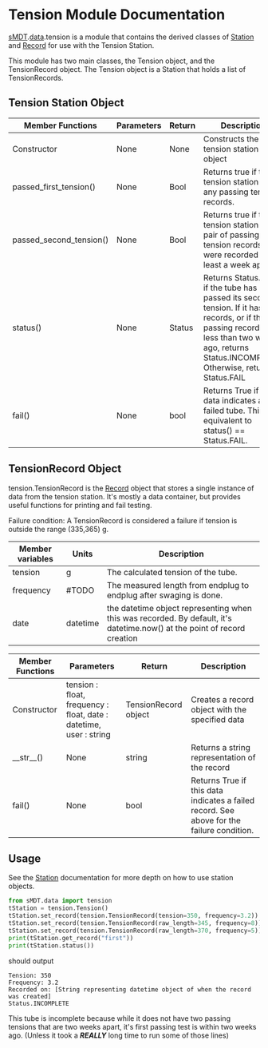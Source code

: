 Tension Module Documentation
==========================

[sMDT](sMDT.md).[data](data.md).tension is a module that contains the derived classes of [Station](station.md) and [Record](record.md) for use with the Tension Station. 

This module has two main classes, the Tension object, and the TensionRecord object. The Tension object is a Station that holds a list of TensionRecords.

Tension Station Object
--------------------

Member Functions|Parameters|Return|Description
---|---|---|---
Constructor|None|None|Constructs the tension station object
passed_first_tension()|None|Bool|Returns true if the tension station has any passing tension records.
passed_second_tension()|None|Bool|Returns true if the tension station has a pair of passing tension records that were recorded at least a week apart.
status()|None|Status|Returns Status.PASS if the tube has passed its second tension. If it has no records, or if the first passing record was less than two weeks ago, returns Status.INCOMPLETE. Otherwise, returns Status.FAIL
fail()|None|bool|Returns True if this data indicates a failed tube. This is equivalent to status() == Status.FAIL.

TensionRecord Object
------------------
tension.TensionRecord is the [Record](record.md) object that stores a single instance of data from the tension station. 
It's mostly a data container, but provides useful functions for printing and fail testing. 

Failure condition: A TensionRecord is considered a failure if tension is outside the range (335,365) g.

Member variables|Units|Description
---|---|---
tension | g | The calculated tension of the tube.
frequency | #TODO | The measured length from endplug to endplug after swaging is done.
date | datetime | the datetime object representing when this was recorded. By default, it's datetime.now() at the point of record creation

Member Functions|Parameters|Return|Description
---|---|---|---
Constructor|tension : float, frequency : float, date : datetime, user : string | TensionRecord object | Creates a record object with the specified data
\_\_str\_\_()|None|string|Returns a string representation of the record
fail()|None|bool|Returns True if this data indicates a failed record. See above for the failure condition.

Usage
-----
See the [Station](station.md) documentation for more depth on how to use station objects. 
```python
from sMDT.data import tension
tStation = tension.Tension()                                                #instantiate tension station object
tStation.set_record(tension.TensionRecord(tension=350, frequency=3.2))      #add 3 TensionRecords to the tension station, nonsense values for frequency
tStation.set_record(tension.TensionRecord(raw_length=345, frequency=8))
tStation.set_record(tension.TensionRecord(raw_length=370, frequency=5))
print(tStation.get_record("first"))                                         #print the first TensionRecord, and whether the tube fails based on the last record.
print(tStation.status())                                                    #Print this tube's status. 
```   
should output
```
Tension: 350
Frequency: 3.2
Recorded on: [String representing datetime object of when the record was created]
Status.INCOMPLETE
```
This tube is incomplete because while it does not have two passing tensions that are two weeks apart, it's first passing test is within two weeks ago. (Unless it took a ***REALLY*** long time to run some of those lines)
